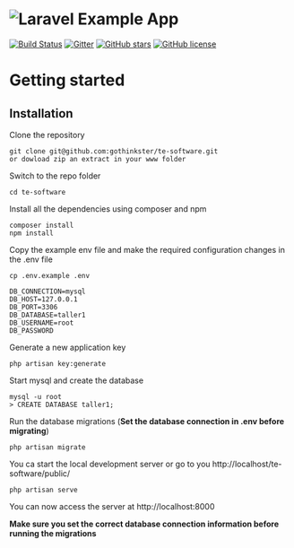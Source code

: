 # ![Laravel Example App](logo.png)

[![Build Status](https://img.shields.io/travis/gothinkster/laravel-realworld-example-app/master.svg)](https://travis-ci.org/gothinkster/laravel-realworld-example-app) [![Gitter](https://img.shields.io/gitter/room/realworld-dev/laravel.svg)](https://gitter.im/realworld-dev/laravel) [![GitHub stars](https://img.shields.io/github/stars/gothinkster/laravel-realworld-example-app.svg)](https://github.com/gothinkster/laravel-realworld-example-app/stargazers) [![GitHub license](https://img.shields.io/github/license/gothinkster/laravel-realworld-example-app.svg)](https://raw.githubusercontent.com/gothinkster/laravel-realworld-example-app/master/LICENSE)
# Getting started

## Installation

Clone the repository

    git clone git@github.com:gothinkster/te-software.git
    or dowload zip an extract in your www folder

Switch to the repo folder

    cd te-software

Install all the dependencies using composer and npm

    composer install
    npm install

Copy the example env file and make the required configuration changes in the .env file

    cp .env.example .env

    DB_CONNECTION=mysql
    DB_HOST=127.0.0.1
    DB_PORT=3306
    DB_DATABASE=taller1
    DB_USERNAME=root
    DB_PASSWORD

Generate a new application key

    php artisan key:generate

Start mysql and create the database

    mysql -u root
    > CREATE DATABASE taller1; 

Run the database migrations (**Set the database connection in .env before migrating**)

    php artisan migrate

You ca start the local development server or go to you http://localhost/te-software/public/

    php artisan serve

You can now access the server at http://localhost:8000
    
**Make sure you set the correct database connection information before running the migrations**

